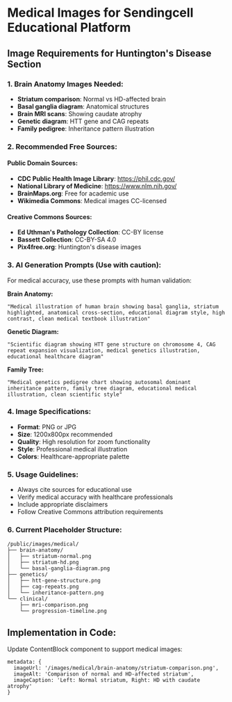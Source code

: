 # Medical Images for Sendingcell Educational Platform

## Image Requirements for Huntington's Disease Section

### 1. Brain Anatomy Images Needed:
- **Striatum comparison**: Normal vs HD-affected brain
- **Basal ganglia diagram**: Anatomical structures  
- **Brain MRI scans**: Showing caudate atrophy
- **Genetic diagram**: HTT gene and CAG repeats
- **Family pedigree**: Inheritance pattern illustration

### 2. Recommended Free Sources:

#### Public Domain Sources:
- **CDC Public Health Image Library**: https://phil.cdc.gov/
- **National Library of Medicine**: https://www.nlm.nih.gov/
- **BrainMaps.org**: Free for academic use
- **Wikimedia Commons**: Medical images CC-licensed

#### Creative Commons Sources:
- **Ed Uthman's Pathology Collection**: CC-BY license
- **Bassett Collection**: CC-BY-SA 4.0
- **Pix4free.org**: Huntington's disease images

### 3. AI Generation Prompts (Use with caution):

For medical accuracy, use these prompts with human validation:

**Brain Anatomy:**
```
"Medical illustration of human brain showing basal ganglia, striatum highlighted, anatomical cross-section, educational diagram style, high contrast, clean medical textbook illustration"
```

**Genetic Diagram:**
```
"Scientific diagram showing HTT gene structure on chromosome 4, CAG repeat expansion visualization, medical genetics illustration, educational healthcare diagram"
```

**Family Tree:**
```
"Medical genetics pedigree chart showing autosomal dominant inheritance pattern, family tree diagram, educational medical illustration, clean scientific style"
```

### 4. Image Specifications:
- **Format**: PNG or JPG
- **Size**: 1200x800px recommended
- **Quality**: High resolution for zoom functionality
- **Style**: Professional medical illustration
- **Colors**: Healthcare-appropriate palette

### 5. Usage Guidelines:
- Always cite sources for educational use
- Verify medical accuracy with healthcare professionals
- Include appropriate disclaimers
- Follow Creative Commons attribution requirements

### 6. Current Placeholder Structure:
```
/public/images/medical/
├── brain-anatomy/
│   ├── striatum-normal.png
│   ├── striatum-hd.png
│   └── basal-ganglia-diagram.png
├── genetics/
│   ├── htt-gene-structure.png
│   ├── cag-repeats.png
│   └── inheritance-pattern.png
└── clinical/
    ├── mri-comparison.png
    └── progression-timeline.png
```

## Implementation in Code:

Update ContentBlock component to support medical images:
```tsx
metadata: {
  imageUrl: '/images/medical/brain-anatomy/striatum-comparison.png',
  imageAlt: 'Comparison of normal and HD-affected striatum',
  imageCaption: 'Left: Normal striatum, Right: HD with caudate atrophy'
}
```
